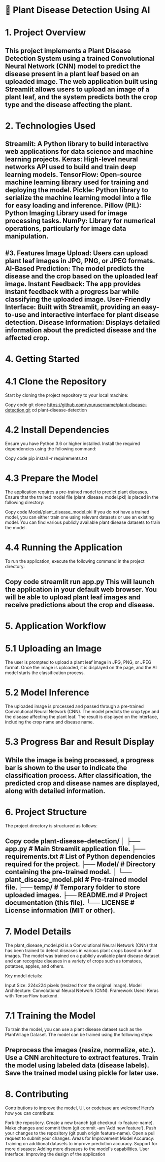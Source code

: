 # 🌱 Plant Disease Detection Using AI

# 1. Project Overview
This project implements a Plant Disease Detection System using a trained Convolutional Neural Network (CNN) model to predict the disease present in a plant leaf based on an uploaded image. The web application built using Streamlit allows users to upload an image of a plant leaf, and the system predicts both the crop type and the disease affecting the plant.
---
# 2. Technologies Used
Streamlit: A Python library to build interactive web applications for data science and machine learning projects.
Keras: High-level neural networks API used to build and train deep learning models.
TensorFlow: Open-source machine learning library used for training and deploying the model.
Pickle: Python library to serialize the machine learning model into a file for easy loading and inference.
Pillow (PIL): Python Imaging Library used for image processing tasks.
NumPy: Library for numerical operations, particularly for image data manipulation.
---
#3. Features
Image Upload: Users can upload plant leaf images in JPG, PNG, or JPEG formats.
AI-Based Prediction: The model predicts the disease and the crop based on the uploaded leaf image.
Instant Feedback: The app provides instant feedback with a progress bar while classifying the uploaded image.
User-Friendly Interface: Built with Streamlit, providing an easy-to-use and interactive interface for plant disease detection.
Disease Information: Displays detailed information about the predicted disease and the affected crop.
---
# 4. Getting Started
# 4.1 Clone the Repository
Start by cloning the project repository to your local machine:


Copy code
git clone https://github.com/yourusername/plant-disease-detection.git
cd plant-disease-detection
 # 4.2 Install Dependencies
Ensure you have Python 3.6 or higher installed. Install the required dependencies using the following command:

Copy code
pip install -r requirements.txt

 # 4.3 Prepare the Model
The application requires a pre-trained model to predict plant diseases. Ensure that the trained model file (plant_disease_model.pkl) is placed in the following directory:


Copy code
Model/plant_disease_model.pkl
If you do not have a trained model, you can either train one using relevant datasets or use an existing model. You can find various publicly available plant disease datasets to train the model.

# 4.4 Running the Application
To run the application, execute the following command in the project directory:

Copy code
streamlit run app.py
This will launch the application in your default web browser. You will be able to upload plant leaf images and receive predictions about the crop and disease.
---
# 5. Application Workflow
# 5.1 Uploading an Image
The user is prompted to upload a plant leaf image in JPG, PNG, or JPEG format.
Once the image is uploaded, it is displayed on the page, and the AI model starts the classification process.
# 5.2 Model Inference
The uploaded image is processed and passed through a pre-trained Convolutional Neural Network (CNN).
The model predicts the crop type and the disease affecting the plant leaf.
The result is displayed on the interface, including the crop name and disease name.
# 5.3 Progress Bar and Result Display
While the image is being processed, a progress bar is shown to the user to indicate the classification process.
After classification, the predicted crop and disease names are displayed, along with detailed information.
---
# 6. Project Structure
The project directory is structured as follows:

Copy code
plant-disease-detection/
│
├── app.py                       # Main Streamlit application file.
├── requirements.txt             # List of Python dependencies required for the project.
├── Model/                       # Directory containing the pre-trained model.
│   └── plant_disease_model.pkl  # Pre-trained model file.
├── temp/                        # Temporary folder to store uploaded images.
├── README.md                    # Project documentation (this file).
└── LICENSE                      # License information (MIT or other).
---
# 7. Model Details
The plant_disease_model.pkl is a Convolutional Neural Network (CNN) that has been trained to detect diseases in various plant crops based on leaf images. The model was trained on a publicly available plant disease dataset and can recognize diseases in a variety of crops such as tomatoes, potatoes, apples, and others.

Key model details:

Input Size: 224x224 pixels (resized from the original image).
Model Architecture: Convolutional Neural Network (CNN).
Framework Used: Keras with TensorFlow backend.
# 7.1 Training the Model
To train the model, you can use a plant disease dataset such as the PlantVillage Dataset. The model can be trained using the following steps:

Preprocess the images (resize, normalize, etc.).
Use a CNN architecture to extract features.
Train the model using labeled data (disease labels).
Save the trained model using pickle for later use.
---
# 8. Contributing
Contributions to improve the model, UI, or codebase are welcome! Here’s how you can contribute:

Fork the repository.
Create a new branch (git checkout -b feature-name).
Make changes and commit them (git commit -am 'Add new feature').
Push your changes to the repository (git push origin feature-name).
Open a pull request to submit your changes.
Areas for Improvement
Model Accuracy: Training on additional datasets to improve prediction accuracy.
Support for more diseases: Adding more diseases to the model's capabilities.
User Interface: Improving the design of the application
